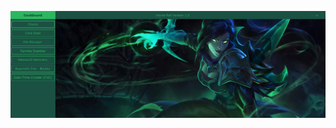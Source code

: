 ![Screenshot](https://raw.githubusercontent.com/Cryakl/Ultimate-RAT-Collection/refs/heads/main/VayneRat/Screenshot.png)
